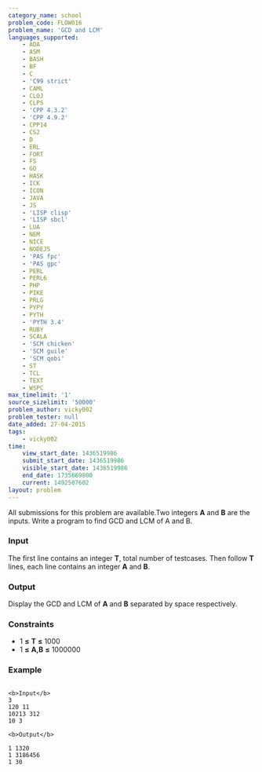 ```yaml
---
category_name: school
problem_code: FLOW016
problem_name: 'GCD and LCM'
languages_supported:
    - ADA
    - ASM
    - BASH
    - BF
    - C
    - 'C99 strict'
    - CAML
    - CLOJ
    - CLPS
    - 'CPP 4.3.2'
    - 'CPP 4.9.2'
    - CPP14
    - CS2
    - D
    - ERL
    - FORT
    - FS
    - GO
    - HASK
    - ICK
    - ICON
    - JAVA
    - JS
    - 'LISP clisp'
    - 'LISP sbcl'
    - LUA
    - NEM
    - NICE
    - NODEJS
    - 'PAS fpc'
    - 'PAS gpc'
    - PERL
    - PERL6
    - PHP
    - PIKE
    - PRLG
    - PYPY
    - PYTH
    - 'PYTH 3.4'
    - RUBY
    - SCALA
    - 'SCM chicken'
    - 'SCM guile'
    - 'SCM qobi'
    - ST
    - TCL
    - TEXT
    - WSPC
max_timelimit: '1'
source_sizelimit: '50000'
problem_author: vicky002
problem_tester: null
date_added: 27-04-2015
tags:
    - vicky002
time:
    view_start_date: 1436519986
    submit_start_date: 1436519986
    visible_start_date: 1436519986
    end_date: 1735669800
    current: 1492507602
layout: problem
---
```

All submissions for this problem are available.Two integers **A** and **B** are the inputs. Write a program to find GCD and LCM of A and B.

### Input

 The first line contains an integer **T**, total number of testcases. Then follow **T** lines, each line contains an integer **A** and **B**.

### Output

Display the GCD and LCM of **A** and **B** separated by space respectively.

### Constraints

- 1 **≤** **T** **≤** 1000
- 1 **≤** **A,B** **≤** 1000000

### Example

```

<b>Input</b>
3 
120 11
10213 312
10 3

<b>Output</b>

1 1320
1 3186456
1 30


```